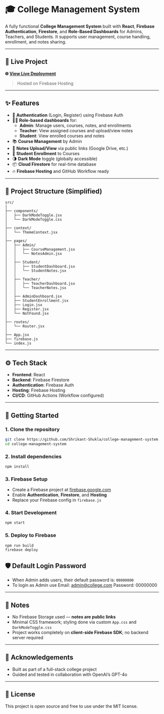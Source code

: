# 🎓 College Management System

A fully functional **College Management System** built with **React**, **Firebase Authentication**, **Firestore**, and **Role-Based Dashboards** for Admins, Teachers, and Students. It supports user management, course handling, enrollment, and notes sharing.

---

## 🔗 Live Project

**🌐 [View Live Deployment](https://college-management-syste-3e625.web.app)**

> Hosted on Firebase Hosting

---

## ✨ Features

- 🔐 **Authentication** (Login, Register) using Firebase Auth
- 🧑‍🏫 **Role-based dashboards** for:
  - **Admin**: Manage users, courses, notes, and enrollments
  - **Teacher**: View assigned courses and upload/view notes
  - **Student**: View enrolled courses and notes
- 📚 **Course Management** by Admin
- 📎 **Notes Upload/View** via public links (Google Drive, etc.)
- 👥 **Student Enrollment** to Courses
- 🌗 **Dark Mode** toggle (globally accessible)
- 📦 **Cloud Firestore** for real-time database
- 🔥 **Firebase Hosting** and GitHub Workflow ready

---

## 📁 Project Structure (Simplified)

```
src/
│
├── components/
│   ├── DarkModeToggle.jsx
│   └── DarkModeToggle.css
│
├── context/
│   └── ThemeContext.jsx
│
├── pages/
│   ├── Admin/
│   │   ├── CourseManagement.jsx
│   │   └── NotesAdmin.jsx
│   │
│   ├── Student/
│   │   ├── StudentDashboard.jsx
│   │   └── StudentNotes.jsx
│   │
│   ├── Teacher/
│   │   ├── TeacherDashboard.jsx
│   │   └── TeacherNotes.jsx
│   │
│   ├── AdminDashboard.jsx
│   ├── StudentEnrollment.jsx
│   ├── Login.jsx
│   ├── Register.jsx
│   └── NotFound.jsx
│
├── routes/
│   └── Router.jsx
│
├── App.jsx
├── firebase.js
└── index.js
```

---

## ⚙️ Tech Stack

- **Frontend**: React
- **Backend**: Firebase Firestore
- **Authentication**: Firebase Auth
- **Hosting**: Firebase Hosting
- **CI/CD**: GitHub Actions (Workflow configured)

---

## 🚀 Getting Started

### 1. Clone the repository

```bash
git clone https://github.com/Shrikant-Shukla/college-management-system.git
cd college-management-system
```

### 2. Install dependencies

```bash
npm install
```

### 3. Firebase Setup

- Create a Firebase project at [firebase.google.com](https://firebase.google.com/)
- Enable **Authentication**, **Firestore**, and **Hosting**
- Replace your Firebase config in `firebase.js`

### 4. Start Development

```bash
npm start
```

### 5. Deploy to Firebase

```bash
npm run build
firebase deploy
```

## 🛡️ Default Login Password

- When Admin adds users, their default password is: `00000000`
- To login as Admin use
  Email: admin@college.com
  Password: 00000000

---

## 📌 Notes

- No Firebase Storage used — **notes are public links**
- Minimal CSS framework; styling done via custom `App.css` and `DarkModeToggle.css`
- Project works completely on **client-side Firebase SDK**; no backend server required

---

## 🙌 Acknowledgements

- Built as part of a full-stack college project
- Guided and tested in collaboration with OpenAI’s GPT-4o

---

## 🧠 License

This project is open source and free to use under the MIT license.
